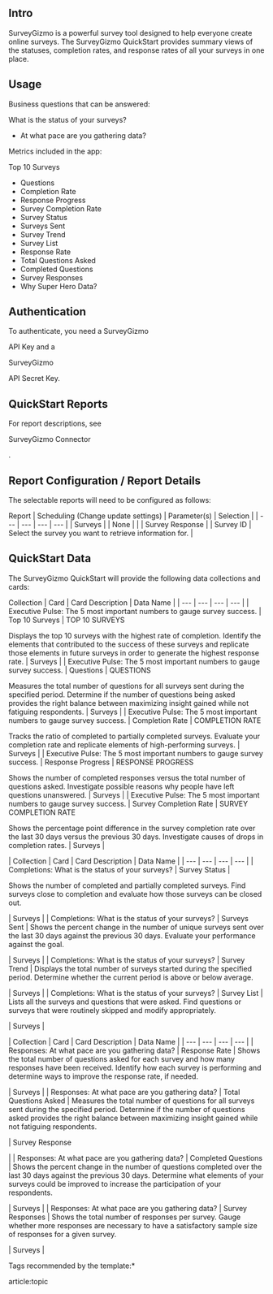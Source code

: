 

Intro
-------

SurveyGizmo is a powerful survey tool designed to help everyone create online surveys. The SurveyGizmo QuickStart provides summary views of the statuses, completion rates, and response rates of all your surveys in one place.


 Usage
-------

Business questions that can be answered:

 What is the status of your surveys?
* At what pace are you gathering data?

Metrics included in the app:

 Top 10 Surveys
* Questions
* Completion Rate
* Response Progress
* Survey Completion Rate
* Survey Status
* Surveys Sent
* Survey Trend
* Survey List
* Response Rate
* Total Questions Asked
* Completed Questions
* Survey Responses
* Why Super Hero Data?

Authentication
----------------

To authenticate, you need a SurveyGizmo

API Key and a

SurveyGizmo

API Secret Key.

QuickStart Reports
--------------------

For report descriptions, see

SurveyGizmo Connector

.


 Report Configuration / Report Details
---------------------------------------

The selectable reports will need to be configured as follows:


 Report
  |
 Scheduling (Change update settings)
  |
 Parameter(s)
  |
 Selection
  |
| --- | --- | --- | --- |
|
 Surveys
  |
 |
 None
  |
 |
|
 Survey Response
  |
 |
 Survey ID
  |
 Select the survey you want to retrieve information for.
  |

QuickStart Data
-----------------

The SurveyGizmo QuickStart will provide the following data collections and cards:


 Collection
  |
 Card
  |
 Card Description
  |
 Data Name
  |
| --- | --- | --- | --- |
|
 Executive Pulse: The 5 most important numbers to gauge survey success.
  |
 Top 10 Surveys
  |
 TOP 10 SURVEYS

Displays the top 10 surveys with the highest rate of completion. Identify the elements that contributed to the success of these surveys and replicate those elements in future surveys in order to generate the highest response rate.
  |
 Surveys
  |
|
 Executive Pulse: The 5 most important numbers to gauge survey success.
  |
 Questions
  |
 QUESTIONS

Measures the total number of questions for all surveys sent during the specified period. Determine if the number of questions being asked provides the right balance between maximizing insight gained while not fatiguing respondents.
  |
 Surveys
  |
|
 Executive Pulse: The 5 most important numbers to gauge survey success.
  |
 Completion Rate
  |
 COMPLETION RATE

Tracks the ratio of completed to partially completed surveys. Evaluate your completion rate and replicate elements of high-performing surveys.
  |
 Surveys
  |
|
 Executive Pulse: The 5 most important numbers to gauge survey success.
  |
 Response Progress
  |
 RESPONSE PROGRESS

Shows the number of completed responses versus the total number of questions asked. Investigate possible reasons why people have left questions unanswered.
  |
 Surveys
  |
|
 Executive Pulse: The 5 most important numbers to gauge survey success.
  |
 Survey Completion Rate
  |
 SURVEY COMPLETION RATE

Shows the percentage point difference in the survey completion rate over the last 30 days versus the previous 30 days. Investigate causes of drops in completion rates.
  |
 Surveys
  |


|
 Collection
  |
 Card
  |
 Card Description
  |
 Data Name
  |
| --- | --- | --- | --- |
|
 Completions: What is the status of your surveys?
  |
 Survey Status
  |


 Shows the number of completed and partially completed surveys. Find surveys close to completion and evaluate how those surveys can be closed out.


 |
 Surveys
  |
|
 Completions: What is the status of your surveys?
  |
 Surveys Sent
  |
 Shows the percent change in the number of unique surveys sent over the last 30 days against the previous 30 days. Evaluate your performance against the goal.


 |
 Surveys
  |
|
 Completions: What is the status of your surveys?
  |
 Survey Trend
  |
 Displays the total number of surveys started during the specified period. Determine whether the current period is above or below average.


 |
 Surveys
  |
|
 Completions: What is the status of your surveys?
  |
 Survey List
  |
 Lists all the surveys and questions that were asked. Find questions or surveys that were routinely skipped and modify appropriately.


 |
 Surveys
  |


|
 Collection
  |
 Card
  |
 Card Description
  |
 Data Name
  |
| --- | --- | --- | --- |
|
 Responses: At what pace are you gathering data?
  |
 Response Rate
  |
 Shows the total number of questions asked for each survey and how many responses have been received. Identify how each survey is performing and determine ways to improve the response rate, if needed.


 |
 Surveys
  |
|
 Responses: At what pace are you gathering data?
  |
 Total Questions Asked
  |
 Measures the total number of questions for all surveys sent during the specified period. Determine if the number of questions asked provides the right balance between maximizing insight gained while not fatiguing respondents.


 |
 Survey Response


 |
|
 Responses: At what pace are you gathering data?
  |
 Completed Questions
  |
 Shows the percent change in the number of questions completed over the last 30 days against the previous 30 days. Determine what elements of your surveys could be improved to increase the participation of your respondents.


 |
 Surveys
  |
|
 Responses: At what pace are you gathering data?
  |
 Survey Responses
  |
 Shows the total number of responses per survey. Gauge whether more responses are necessary to have a satisfactory sample size of responses for a given survey.


 |
 Surveys
  |

Tags recommended by the template:*

article:topic


